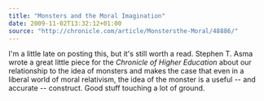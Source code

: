 ```yaml
---
title: "Monsters and the Moral Imagination"
date: 2009-11-02T13:32:12+01:00
source: "http://chronicle.com/article/Monstersthe-Moral/48886/"
---
```


I'm a little late on posting this, but it's still worth a read. Stephen T. Asma wrote a great little piece for the <cite>Chronicle of Higher Education</cite> about our relationship to the idea of monsters and makes the case that even in a liberal world of moral relativism, the idea of the monster is a useful -- and accurate -- construct. Good stuff touching a lot of ground.
